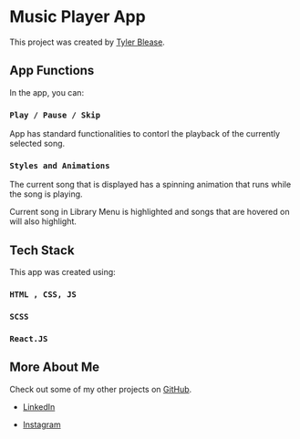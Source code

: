 # Music Player App

This project was created by [Tyler Blease](https://www.linkedin.com/in/tyler-blease/).

## App Functions

In the app, you can:

### `Play / Pause / Skip`

App has standard functionalities to contorl the playback of the currently selected song.

### `Styles and Animations`

The current song that is displayed has a spinning animation that runs while the song is playing.

Current song in Library Menu is highlighted and songs that are hovered on will also highlight.

## Tech Stack

This app was created using:

### `HTML , CSS, JS`

### `SCSS`

### `React.JS`

## More About Me

Check out some of my other projects on [GitHub](https://github.com/Tymibl05).

- [LinkedIn](https://www.linkedin.com/in/tyler-blease/)

- [Instagram](https://www.instagram.com/tblease05/)
